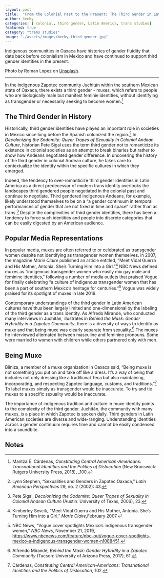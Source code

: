 ```yaml
---
layout: post
title:  "From the Colonial Past to the Present: The Third Gender in Latin American Cultures"
author: becky
categories: [ colonial, third gender, Latin America, trans studies]
featured: true
category: "trans studies"
image: "./assets/images/becky-third-gender.jpg"
---
```


Indigenous communities in Oaxaca have histories of gender fluidity that date back before colonialism in Mexico and have continued to support third gender identities in the present.

Photo by Roman Lopez on [Unsplash](https://unsplash.com/photos/92XOQbvqpdU).

<hr>

In the indigenous Zapotec community Juchitán within the southern Mexican state of Oaxaca, there exists a third gender - muxes, which refers to people who are biologically male but manifest feminie identities, without identifying as transgender or necessarily seeking to become women.[^1] 


## The Third Gender in History

Historically, third gender identities have played an important role in societies in Mexico since long before the Spanish colonized the region.[^2] In _Decolonizing the Sodomite: Queer Tropes of Sexuality in Colonial Andean Culture_, historian Pete Sigal uses the term third gender not to romanticize its existence in colonial societies as an attempt to break binaries but rather to show how Andeans negotiated gender difference. In uncovering the history of the third gender in colonial Andean culture, he takes care to contextualize the identity within the specific cultures in which they emerged. 

Indeed, the tendency to over-romanticize third gender identities in Latin America as a direct predecessor of modern trans identity overlooks the landscapes third gendered people negotiated in the colonial past and continue to negotiate. Third gendered indigenous Andeans, for example, likely understood themselves to be on a “a gender continuum in temporal performances of gender that are not fixed in time and space” rather than as trans.[^3] Despite the complexities of third gender identities, there has been a tendency to force such identities and people into discrete categories that can be easily digested by an American audience.  


## Popular Media Representations

In popular media, muxes are often referred to or celebrated as transgender women despite not identifying as transgender women themselves. In 2007, the magazine _Marie Claire_ published an article entitled, “Meet Vidal Guerra and His Mother, Antonia. She’s Turning Him into a Girl.”[^4] NBC News defined muxes as “indigenous transgender women who easily mix gay male and feminine identities,” following a number of media outlets that praised Vogue for finally celebrating “a culture of indigenous transgender women that has been a part of southern Mexico’s heritage for centuries.”[^5] Vogue was widely praised for its spotlight of muxes in late 2019.

Contemporary understandings of the third gender in Latin American cultures have thus been largely limited and one-dimensional by the labeling of the third gender as a trans identity. As Alfredo Mirandé, who conducted many interviews in Juchitán, illustrates in _Behind the Mask: Gender Hybridity in a Zapotec Community_, there is a diversity of ways to identify as muxe and that being muxe was clearly separate from sexuality.[^6] The muxes he interviewed alternated between masculine and feminine pronouns. Some were married to women with children while others partnered only with men. 

## Being Muxe

Biiniza, a member of a muxe organization in Oaxaca said, “Being muxe is not something you put on and take off like a dress. It’s a way of being that includes not only dressing like a traditional Teca but also maintaining, incorporating, and respecting Zapotec language, customs, and traditions.”[^7] To label muxes simply as transgender would be inaccurate. To try and tie muxes to a specific sexuality would be inaccurate. 

The importance of indigenous tradition and culture in muxe identity points to the complexity of the third gender. Juchitán, the community with many muxes, is a place in which Zapotec is spoken daily. Third genders in Latin American societies are diverse and wide-ranging. Understanding identities across a gender continuum requires time and cannot be easily condensed into a soundbite. 


<!-- Footnotes themselves at the bottom. -->
## Notes

[^1]:
     Maritza E. Cárdenas, _Constituting Central American-Americans: Transnational Identities and the Politics of Dislocation_ (New Brunswick: Rutgers University Press, 2018), _100. 

[^2]:
     Lynn Stephen, “Sexualities and Genders in Zapotec Oaxaca,” _Latin American Perspectives_ 29, no. 2 (2002): 43. 

[^3]:
     Pete Sigal, _Decolonizing the Sodomite: Queer Tropes of Sexuality in Colonial Andean Culture_ (Austin: University of Texas, 2006), 23.  

[^4]:
     Kimberley Sevcik, “Meet Vidal Guerra and His Mother, Antonia. She’s Turning Him into a Girl,” _Marie Claire_,February 2007. 

[^5]:
     NBC News, “Vogue cover spotlights Mexico’s indigenous transgender women,” _NBC News_, November 21, 2019, https://www.nbcnews.com/feature/nbc-out/vogue-cover-spotlights-mexico-s-indigenous-transgender-women-n1088451.

[^6]:
     Alfrendo Mirandé, _Behind the Mask: Gender Hybridity in a Zapotec Community_ (Tucson: University of Arizona Press, 2017), 61. 

[^7]:
     Cárdenas, _Constituting Central American-Americans: Transnational Identities and the Politics of Dislocation_, 102. 
